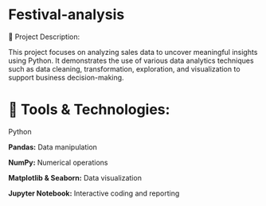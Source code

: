 # Festival-analysis

📁 Project Description:

This project focuses on analyzing sales data to uncover meaningful insights using Python. It demonstrates the use of various data analytics techniques such as data cleaning, transformation, exploration, and visualization to support business decision-making.

# 🧰 Tools & Technologies:

Python 

**Pandas:** Data manipulation

**NumPy:** Numerical operations

**Matplotlib & Seaborn:** Data visualization

**Jupyter Notebook:** Interactive coding and reporting
